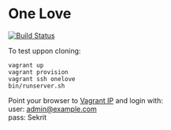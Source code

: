 One Love
========

[![Build Status](https://travis-ci.org/one-love/ansible-one-love.svg?branch=master)](https://travis-ci.org/one-love/ansible-one-love)

To test uppon cloning:

    vagrant up
    vagrant provision
    vagrant ssh onelove
    bin/runserver.sh

Point your browser to [Vagrant IP](http://192.168.33.33/) and login with:<br/>
user: admin@example.com<br/>
pass: Sekrit
